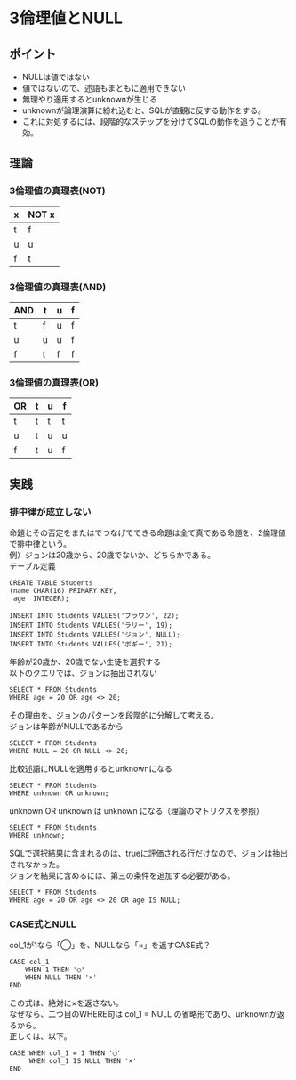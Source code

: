 # 3倫理値とNULL

## ポイント
- NULLは値ではない
- 値ではないので、述語もまともに適用できない
- 無理やり適用するとunknownが生じる
- unknownが論理演算に紛れ込むと、SQLが直観に反する動作をする。
- これに対処するには、段階的なステップを分けてSQLの動作を追うことが有効。

## 理論

### 3倫理値の真理表(NOT)
| x   | NOT x |
| --- | ----- |
| t   | f     |
| u   | u     |
| f   | t     | 

### 3倫理値の真理表(AND)
| AND | t   | u   | f   |
| --- | --- | --- | --- | 
| t   | f   | u   | f   |
| u   | u   | u   | f   | 
| f   | t   | f   | f   | 

### 3倫理値の真理表(OR)
| OR  | t   | u   | f   |
| --- | --- | --- | --- | 
| t   | t   | t   | t   |
| u   | t   | u   | u   | 
| f   | t   | u   | f   | 

## 実践

### 排中律が成立しない
命題とその否定をまたはでつなげてできる命題は全て真である命題を、2倫理値で排中律という。<br>
例）ジョンは20歳から、20歳でないか、どちらかである。<br>
テーブル定義
```
CREATE TABLE Students
(name CHAR(16) PRIMARY KEY,
 age  INTEGER);

INSERT INTO Students VALUES('ブラウン', 22);
INSERT INTO Students VALUES('ラリー', 19);
INSERT INTO Students VALUES('ジョン', NULL);
INSERT INTO Students VALUES('ボギー', 21);
```
年齢が20歳か、20歳でない生徒を選択する<br>
以下のクエリでは、ジョンは抽出されない
```
SELECT * FROM Students
WHERE age = 20 OR age <> 20;
```
その理由を、ジョンのパターンを段階的に分解して考える。<br>
ジョンは年齢がNULLであるから
```
SELECT * FROM Students
WHERE NULL = 20 OR NULL <> 20;
```
比較述語にNULLを適用するとunknownになる
```
SELECT * FROM Students
WHERE unknown OR unknown;
```
unknown OR unknown は unknown になる（理論のマトリクスを参照）
```
SELECT * FROM Students
WHERE unknown;
```
SQLで選択結果に含まれるのは、trueに評価される行だけなので、ジョンは抽出されなかった。<br>
ジョンを結果に含めるには、第三の条件を追加する必要がある。
```
SELECT * FROM Students
WHERE age = 20 OR age <> 20 OR age IS NULL;
```

### CASE式とNULL
col_1が1なら「◯」を、NULLなら「×」を返すCASE式？
```
CASE col_1
    WHEN 1 THEN '◯'
    WHEN NULL THEN '×'
END
```
この式は、絶対に×を返さない。<br>
なぜなら、二つ目のWHERE句は col_1 = NULL の省略形であり、unknownが返るから。<br>
正しくは、以下。
```
CASE WHEN col_1 = 1 THEN '◯'
     WHEN col_1 IS NULL THEN '×'
END
```